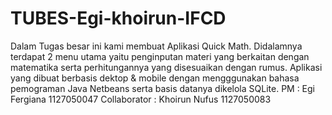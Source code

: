 TUBES-Egi-khoirun-IFCD
======================

Dalam Tugas besar ini kami membuat Aplikasi Quick Math. Didalamnya terdapat 2 menu utama yaitu penginputan materi yang berkaitan dengan matematika serta perhitungannya yang disesuaikan dengan rumus. Aplikasi yang dibuat berbasis dektop &amp; mobile dengan mengggunakan bahasa pemograman Java Netbeans serta basis datanya dikelola SQLite. PM : Egi Fergiana 1127050047 Collaborator : Khoirun Nufus 1127050083
